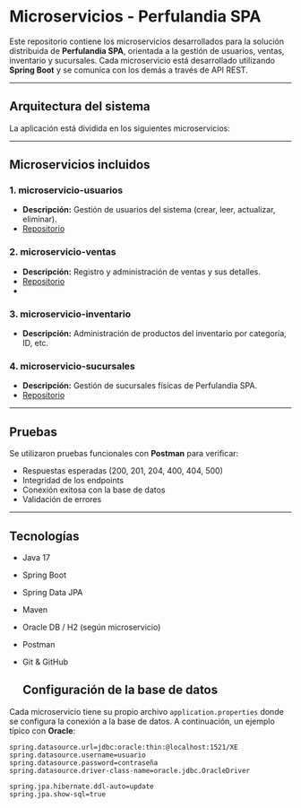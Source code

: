 # Microservicios - Perfulandia SPA

Este repositorio contiene los microservicios desarrollados para la solución distribuida de **Perfulandia SPA**, orientada a la gestión de usuarios, ventas, inventario y sucursales. Cada microservicio está desarrollado utilizando **Spring Boot** y se comunica con los demás a través de API REST.

---

## Arquitectura del sistema

La aplicación está dividida en los siguientes microservicios:


---

##  Microservicios incluidos

### 1.  microservicio-usuarios
- **Descripción:** Gestión de usuarios del sistema (crear, leer, actualizar, eliminar).
- [Repositorio](https://github.com/TomasG0110/microservicio-usuarios)

### 2.  microservicio-ventas
- **Descripción:** Registro y administración de ventas y sus detalles.
- [Repositorio](https://github.com/JosephIth/MicroServicio-Ventas.git)
- 
### 3.  microservicio-inventario
- **Descripción:** Administración de productos del inventario por categoría, ID, etc.

### 4.  microservicio-sucursales
- **Descripción:** Gestión de sucursales físicas de Perfulandia SPA.
- [Repositorio](https://github.com/JosephIth/Microservicio-Sucursal.git)

---

##  Pruebas

Se utilizaron pruebas funcionales con **Postman** para verificar:
- Respuestas esperadas (200, 201, 204, 400, 404, 500)
- Integridad de los endpoints
- Conexión exitosa con la base de datos
- Validación de errores

---

##  Tecnologías

- Java 17
- Spring Boot
- Spring Data JPA
- Maven
- Oracle DB / H2 (según microservicio)
- Postman
- Git & GitHub

  ## Configuración de la base de datos

Cada microservicio tiene su propio archivo `application.properties` donde se configura la conexión a la base de datos. A continuación, un ejemplo típico con **Oracle**:

```properties
spring.datasource.url=jdbc:oracle:thin:@localhost:1521/XE
spring.datasource.username=usuario
spring.datasource.password=contraseña
spring.datasource.driver-class-name=oracle.jdbc.OracleDriver

spring.jpa.hibernate.ddl-auto=update
spring.jpa.show-sql=true
